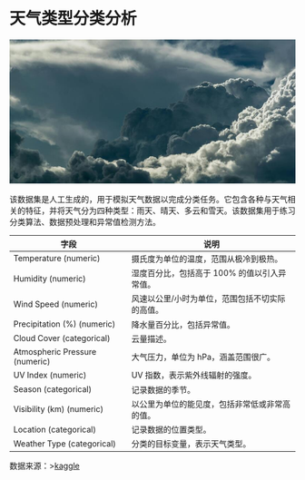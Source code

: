 # 天气类型分类分析

![Weather](https://github.com/SolitaryEgo/Analysis-of-Weather-Type-Classification/blob/main/dataset-cover%20(1).jpg)

该数据集是人工生成的，用于模拟天气数据以完成分类任务。它包含各种与天气相关的特征，并将天气分为四种类型：雨天、晴天、多云和雪天。该数据集用于练习分类算法、数据预处理和异常值检测方法。


字段 | 说明 |
|----|---- |
Temperature (numeric) | 摄氏度为单位的温度，范围从极冷到极热。 |
Humidity (numeric) | 湿度百分比，包括高于 100% 的值以引入异常值。 |
Wind Speed (numeric) | 风速以公里/小时为单位，范围包括不切实际的高值。 |
Precipitation (%) (numeric) | 降水量百分比，包括异常值。 |
Cloud Cover (categorical) | 云量描述。 |
Atmospheric Pressure (numeric) | 大气压力，单位为 hPa，涵盖范围很广。 |
UV Index (numeric) | UV 指数，表示紫外线辐射的强度。 |
Season (categorical) | 记录数据的季节。 |
Visibility (km) (numeric) | 以公里为单位的能见度，包括非常低或非常高的值。 |
Location (categorical) | 记录数据的位置类型。 |
Weather Type (categorical) | 分类的目标变量，表示天气类型。 |


数据来源：>[kaggle](https://www.kaggle.com/datasets/nikhil7280/weather-type-classification/data)
